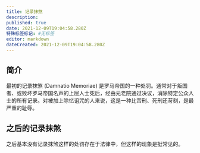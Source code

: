 ```yaml
---
title: 记录抹煞
description: 
published: true
date: 2021-12-09T19:04:58.280Z
特殊标签标记: #无标签
editor: markdown
dateCreated: 2021-12-09T19:04:58.280Z
---
```


## 简介

最初的记录抹煞 (Damnatio Memoriae) 是罗马帝国的一种处罚。通常对于叛国者、或败坏罗马帝国名声的上层人士死后，经由元老院通过决议，消除特定公众人士的所有记录。对被加上除忆诅咒的人来说，这是一种比苦刑、死刑还苛刻，是最严重的耻辱。 

## 之后的记录抹煞

之后基本没有记录抹煞这样的处罚存在于法律中，但这样的现象是挺常见的。
